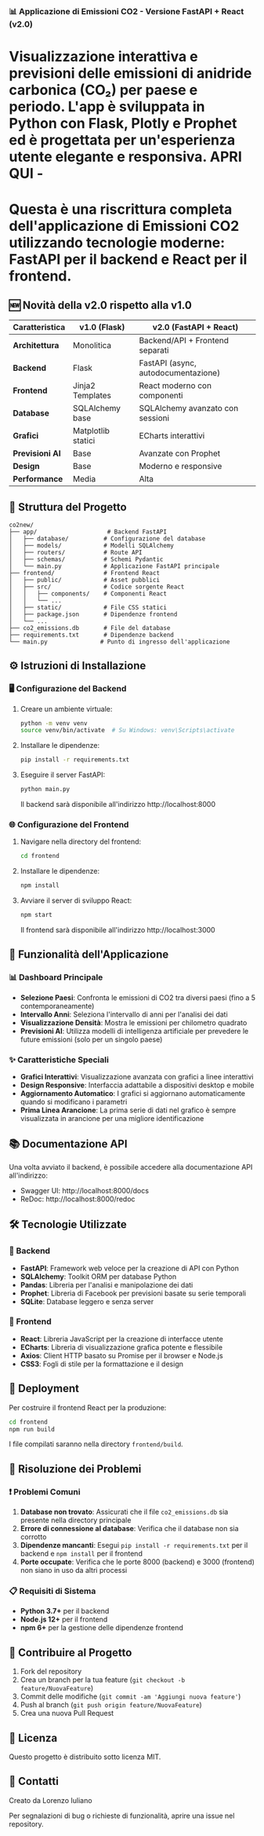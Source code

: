 ### 📊 Applicazione di Emissioni CO2 - Versione FastAPI + React (v2.0)
# Visualizzazione interattiva e previsioni delle emissioni di anidride carbonica (CO₂) per paese e periodo. L'app è sviluppata in Python con Flask, Plotly e Prophet ed è progettata per un'esperienza utente elegante e responsiva. APRI QUI -
# Questa è una **riscrittura completa** dell'applicazione di Emissioni CO2 utilizzando tecnologie moderne: **FastAPI** per il backend e **React** per il frontend.

## 🆕 Novità della v2.0 rispetto alla v1.0

| Caratteristica | v1.0 (Flask) | v2.0 (FastAPI + React) |
|---------------|--------------|------------------------|
| **Architettura** | Monolitica | Backend/API + Frontend separati |
| **Backend** | Flask | FastAPI (async, autodocumentazione) |
| **Frontend** | Jinja2 Templates | React moderno con componenti |
| **Database** | SQLAlchemy base | SQLAlchemy avanzato con sessioni |
| **Grafici** | Matplotlib statici | ECharts interattivi |
| **Previsioni AI** | Base | Avanzate con Prophet |
| **Design** | Base | Moderno e responsive |
| **Performance** | Media | Alta |

## 📁 Struttura del Progetto

```
co2new/
├── app/                    # Backend FastAPI
│   ├── database/          # Configurazione del database
│   ├── models/            # Modelli SQLAlchemy
│   ├── routers/           # Route API
│   ├── schemas/           # Schemi Pydantic
│   └── main.py            # Applicazione FastAPI principale
├── frontend/              # Frontend React
│   ├── public/            # Asset pubblici
│   ├── src/               # Codice sorgente React
│   │   ├── components/    # Componenti React
│   │   └── ...
│   ├── static/            # File CSS statici
│   ├── package.json       # Dipendenze frontend
│   └── ...
├── co2_emissions.db       # File del database
├── requirements.txt       # Dipendenze backend
└── main.py               # Punto di ingresso dell'applicazione
```

## ⚙️ Istruzioni di Installazione

### 🖥️ Configurazione del Backend

1. Creare un ambiente virtuale:
   ```bash
   python -m venv venv
   source venv/bin/activate  # Su Windows: venv\Scripts\activate
   ```

2. Installare le dipendenze:
   ```bash
   pip install -r requirements.txt
   ```

3. Eseguire il server FastAPI:
   ```bash
   python main.py
   ```

   Il backend sarà disponibile all'indirizzo http://localhost:8000

### 🌐 Configurazione del Frontend

1. Navigare nella directory del frontend:
   ```bash
   cd frontend
   ```

2. Installare le dipendenze:
   ```bash
   npm install
   ```

3. Avviare il server di sviluppo React:
   ```bash
   npm start
   ```

   Il frontend sarà disponibile all'indirizzo http://localhost:3000

## 🚀 Funzionalità dell'Applicazione

### 📊 Dashboard Principale
- **Selezione Paesi**: Confronta le emissioni di CO2 tra diversi paesi (fino a 5 contemporaneamente)
- **Intervallo Anni**: Seleziona l'intervallo di anni per l'analisi dei dati
- **Visualizzazione Densità**: Mostra le emissioni per chilometro quadrato
- **Previsioni AI**: Utilizza modelli di intelligenza artificiale per prevedere le future emissioni (solo per un singolo paese)

### ✨ Caratteristiche Speciali
- **Grafici Interattivi**: Visualizzazione avanzata con grafici a linee interattivi
- **Design Responsive**: Interfaccia adattabile a dispositivi desktop e mobile
- **Aggiornamento Automatico**: I grafici si aggiornano automaticamente quando si modificano i parametri
- **Prima Linea Arancione**: La prima serie di dati nel grafico è sempre visualizzata in arancione per una migliore identificazione

## 📚 Documentazione API

Una volta avviato il backend, è possibile accedere alla documentazione API all'indirizzo:
- Swagger UI: http://localhost:8000/docs
- ReDoc: http://localhost:8000/redoc

## 🛠️ Tecnologie Utilizzate

### 🔧 Backend
- **FastAPI**: Framework web veloce per la creazione di API con Python
- **SQLAlchemy**: Toolkit ORM per database Python
- **Pandas**: Libreria per l'analisi e manipolazione dei dati
- **Prophet**: Libreria di Facebook per previsioni basate su serie temporali
- **SQLite**: Database leggero e senza server

### 🎨 Frontend
- **React**: Libreria JavaScript per la creazione di interfacce utente
- **ECharts**: Libreria di visualizzazione grafica potente e flessibile
- **Axios**: Client HTTP basato su Promise per il browser e Node.js
- **CSS3**: Fogli di stile per la formattazione e il design

## 🚢 Deployment

Per costruire il frontend React per la produzione:
```bash
cd frontend
npm run build
```

I file compilati saranno nella directory `frontend/build`.

## 🐛 Risoluzione dei Problemi

### ❗ Problemi Comuni

1. **Database non trovato**: Assicurati che il file `co2_emissions.db` sia presente nella directory principale
2. **Errore di connessione al database**: Verifica che il database non sia corrotto
3. **Dipendenze mancanti**: Esegui `pip install -r requirements.txt` per il backend e `npm install` per il frontend
4. **Porte occupate**: Verifica che le porte 8000 (backend) e 3000 (frontend) non siano in uso da altri processi

### 📋 Requisiti di Sistema

- **Python 3.7+** per il backend
- **Node.js 12+** per il frontend
- **npm 6+** per la gestione delle dipendenze frontend

## 🤝 Contribuire al Progetto

1. Fork del repository
2. Crea un branch per la tua feature (`git checkout -b feature/NuovaFeature`)
3. Commit delle modifiche (`git commit -am 'Aggiungi nuova feature'`)
4. Push al branch (`git push origin feature/NuovaFeature`)
5. Crea una nuova Pull Request

## 📄 Licenza

Questo progetto è distribuito sotto licenza MIT.

## 📧 Contatti

Creato da Lorenzo Iuliano

Per segnalazioni di bug o richieste di funzionalità, aprire una issue nel repository.
